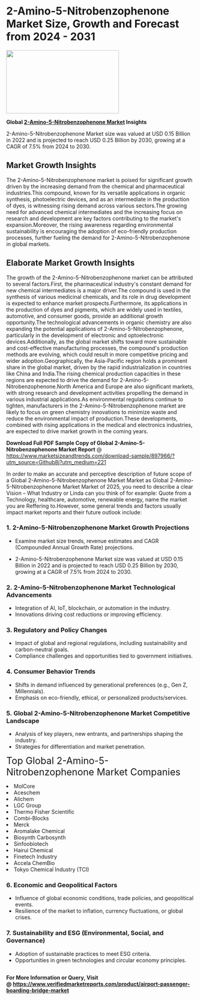 <H1>2-Amino-5-Nitrobenzophenone Market Size, Growth and Forecast from 2024 - 2031</H1><img class="aligncenter size-medium wp-image-584254" src="https://thirdeyenews.in/wp-content/uploads/2024/09/Global-Market-Research-300x168.jpeg" alt="" width="300" height="168" /><p><strong>Global&nbsp;<a href="https://www.marketsizeandtrends.com/download-sample/897966/?utm_source=Github8j?utm_medium=221">2-Amino-5-Nitrobenzophenone Market</a> Insights</strong></p><p>2-Amino-5-Nitrobenzophenone Market size was valued at USD 0.15 Billion in 2022 and is projected to reach USD 0.25 Billion by 2030, growing at a CAGR of 7.5% from 2024 to 2030.</p><p><h2>Market Growth Insights</h2> The 2-Amino-5-Nitrobenzophenone market is poised for significant growth driven by the increasing demand from the chemical and pharmaceutical industries.This compound, known for its versatile applications in organic synthesis, photoelectric devices, and as an intermediate in the production of dyes, is witnessing rising demand across various sectors.The growing need for advanced chemical intermediates and the increasing focus on research and development are key factors contributing to the market's expansion.Moreover, the rising awareness regarding environmental sustainability is encouraging the adoption of eco-friendly production processes, further fueling the demand for 2-Amino-5-Nitrobenzophenone in global markets. <h2>Elaborate Market Growth Insights</h2> The growth of the 2-Amino-5-Nitrobenzophenone market can be attributed to several factors.First, the pharmaceutical industry's constant demand for new chemical intermediates is a major driver.The compound is used in the synthesis of various medicinal chemicals, and its role in drug development is expected to enhance market prospects.Furthermore, its applications in the production of dyes and pigments, which are widely used in textiles, automotive, and consumer goods, provide an additional growth opportunity.The technological advancements in organic chemistry are also expanding the potential applications of 2-Amino-5-Nitrobenzophenone, particularly in the development of electronic and optoelectronic devices.Additionally, as the global market shifts toward more sustainable and cost-effective manufacturing processes, the compound's production methods are evolving, which could result in more competitive pricing and wider adoption.Geographically, the Asia-Pacific region holds a prominent share in the global market, driven by the rapid industrialization in countries like China and India.The rising chemical production capacities in these regions are expected to drive the demand for 2-Amino-5-Nitrobenzophenone.North America and Europe are also significant markets, with strong research and development activities propelling the demand in various industrial applications.As environmental regulations continue to tighten, manufacturers in the 2-Amino-5-Nitrobenzophenone market are likely to focus on green chemistry innovations to minimize waste and reduce the environmental impact of production.These developments, combined with rising applications in the medical and electronics industries, are expected to drive market growth in the coming years.</p><p><span class=""><strong>Download Full PDF Sample Copy of Global 2-Amino-5-Nitrobenzophenone Market Report</strong> @ <a href="https://www.marketsizeandtrends.com/download-sample/897966/?utm_source=Github8j?utm_medium=221" target="_blank">https://www.marketsizeandtrends.com/download-sample/897966/?utm_source=Github8j?utm_medium=221</a></span></p><p>In order to make an accurate and perceptive description of future scope of a Global&nbsp;2-Amino-5-Nitrobenzophenone Market Market as Global&nbsp;2-Amino-5-Nitrobenzophenone Market Market of 2025, you need to describe a clear Vision &ndash; What Industry or Linda can you think of for example: Quote from a Technology, healthcare, automotive, renewable energy, name the market you are Reffering to.However, some general trends and factors usually impact market reports and their future outlook include:</p><h3>1.&nbsp;<strong>2-Amino-5-Nitrobenzophenone Market Growth Projections</strong></h3><ul><li>Examine market size trends, revenue estimates and CAGR (Compounded Annual Growth Rate) projections.</li><li><p>2-Amino-5-Nitrobenzophenone Market size was valued at USD 0.15 Billion in 2022 and is projected to reach USD 0.25 Billion by 2030, growing at a CAGR of 7.5% from 2024 to 2030.</p></li></ul><h3>2.&nbsp;<strong>2-Amino-5-Nitrobenzophenone Market Technological Advancements</strong></h3><ul><li>Integration of AI, IoT, blockchain, or automation in the industry.</li><li>Innovations driving cost reductions or improving efficiency.</li></ul><h3>3.&nbsp;<strong>Regulatory and Policy Changes</strong></h3><ul><li>Impact of global and regional regulations, including sustainability and carbon-neutral goals.</li><li>Compliance challenges and opportunities tied to government initiatives.</li></ul><h3>4.&nbsp;<strong>Consumer Behavior Trends</strong></h3><ul><li>Shifts in demand influenced by generational preferences (e.g., Gen Z, Millennials).</li><li>Emphasis on eco-friendly, ethical, or personalized products/services.</li></ul><h3>5.&nbsp;<strong>Global 2-Amino-5-Nitrobenzophenone Market Competitive Landscape</strong></h3><ul><li>Analysis of key players, new entrants, and partnerships shaping the industry.</li><li>Strategies for differentiation and market penetration.</li></ul><p data-pm-slice="1 1 []"><span style="color: inherit; font-family: inherit; font-size: 25px;">Top Global 2-Amino-5-Nitrobenzophenone Market Companies</span></p><div class="" data-test-id=""><p><li>MolCore</li><li> Aceschem</li><li> Alichem</li><li> LGC Group</li><li> Thermo Fisher Scientific</li><li> Combi-Blocks</li><li> Merck</li><li> Aromalake Chemical</li><li> Biosynth Carbosynth</li><li> Sinfoobiotech</li><li> Hairui Chemical</li><li> Finetech Industry</li><li> Accela ChemBio</li><li> Tokyo Chemical Industry (TCI)</li></p></div><h3>6.&nbsp;<strong>Economic and Geopolitical Factors</strong></h3><ul><li>Influence of global economic conditions, trade policies, and geopolitical events.</li><li>Resilience of the market to inflation, currency fluctuations, or global crises.</li></ul><h3>7.&nbsp;<strong>Sustainability and ESG (Environmental, Social, and Governance)</strong></h3><ul><li>Adoption of sustainable practices to meet ESG criteria.</li><li>Opportunities in green technologies and circular economy principles.</li></ul><h2><strong style="font-size: 14px;">For More Information or Query, Visit @&nbsp;</strong><a style="background-color: #ffffff; font-size: 14px;" href="https://www.marketsizeandtrends.com/report/2-amino-5-nitrobenzophenone-market/" target="_blank">https://www.verifiedmarketreports.com/product/airport-passenger-boarding-bridge-market</a></h2>